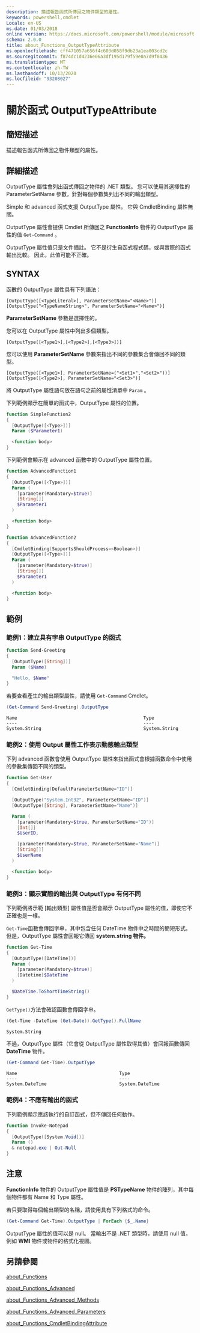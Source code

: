 ```yaml
---
description: 描述報告函式所傳回之物件類型的屬性。
keywords: powershell,cmdlet
Locale: en-US
ms.date: 01/03/2018
online version: https://docs.microsoft.com/powershell/module/microsoft.powershell.core/about/about_functions_outputtypeattribute?view=powershell-5.1&WT.mc_id=ps-gethelp
schema: 2.0.0
title: about_Functions_OutputTypeAttribute
ms.openlocfilehash: cff471057a656f4c603d058f9db23a1ea003cd2c
ms.sourcegitcommit: f874dc1d4236e06a3df195d179f59e0a7d9f8436
ms.translationtype: MT
ms.contentlocale: zh-TW
ms.lasthandoff: 10/13/2020
ms.locfileid: "93208027"
---
```

# <a name="about-functions-outputtypeattribute"></a>關於函式 OutputTypeAttribute

## <a name="short-description"></a>簡短描述
描述報告函式所傳回之物件類型的屬性。

## <a name="long-description"></a>詳細描述

OutputType 屬性會列出函式傳回之物件的 .NET 類型。 您可以使用其選擇性的 ParameterSetName 參數，針對每個參數集列出不同的輸出類型。

Simple 和 advanced 函式支援 OutputType 屬性。 它與 CmdletBinding 屬性無關。

OutputType 屬性會提供 Cmdlet 所傳回之 **FunctionInfo** 物件的 OutputType 屬性的值 `Get-Command` 。

OutputType 屬性值只是文件備註。 它不是衍生自函式程式碼，或與實際的函式輸出比較。 因此，此值可能不正確。

## <a name="syntax"></a>SYNTAX

函數的 OutputType 屬性具有下列語法：

```
[OutputType([<TypeLiteral>], ParameterSetName="<Name>")]
[OutputType("<TypeNameString>", ParameterSetName="<Name>")]
```

**ParameterSetName** 參數是選擇性的。

您可以在 OutputType 屬性中列出多個類型。

```
[OutputType([<Type1>],[<Type2>],[<Type3>])]
```

您可以使用 **ParameterSetName** 參數來指出不同的參數集合會傳回不同的類型。

```
[OutputType([<Type1>], ParameterSetName=("<Set1>","<Set2>"))]
[OutputType([<Type2>], ParameterSetName="<Set3>")]
```

將 OutputType 屬性語句放在語句之前的屬性清單中 `Param` 。

下列範例顯示在簡單的函式中，OutputType 屬性的位置。

```powershell
function SimpleFunction2
{
  [OutputType([<Type>])]
  Param ($Parameter1)

  <function body>
}
```

下列範例會顯示在 advanced 函數中的 OutputType 屬性位置。

```powershell
function AdvancedFunction1
{
  [OutputType([<Type>])]
  Param (
    [parameter(Mandatory=$true)]
    [String[]]
    $Parameter1
  )

  <function body>
}

function AdvancedFunction2
{
  [CmdletBinding(SupportsShouldProcess=<Boolean>)]
  [OutputType([<Type>])]
  Param (
    [parameter(Mandatory=$true)]
    [String[]]
    $Parameter1
  )

  <function body>
}
```

## <a name="examples"></a>範例

### <a name="example-1-create-a-function-that-has-the-outputtype-of-string"></a>範例1：建立具有字串 OutputType 的函式

```powershell
function Send-Greeting
{
  [OutputType([String])]
  Param ($Name)

  "Hello, $Name"
}
```

若要查看產生的輸出類型屬性，請使用 `Get-Command` Cmdlet。

```powershell
(Get-Command Send-Greeting).OutputType
```

```Output
Name                                               Type
----                                               ----
System.String                                      System.String
```

### <a name="example-2-use-the-output-attribute-to-indicate-dynamic-output-types"></a>範例2：使用 Output 屬性工作表示動態輸出類型

下列 advanced 函數會使用 OutputType 屬性來指出函式會根據函數命令中使用的參數集傳回不同的類型。

```powershell
function Get-User
{
  [CmdletBinding(DefaultParameterSetName="ID")]

  [OutputType("System.Int32", ParameterSetName="ID")]
  [OutputType([String], ParameterSetName="Name")]

  Param (
    [parameter(Mandatory=$true, ParameterSetName="ID")]
    [Int[]]
    $UserID,

    [parameter(Mandatory=$true, ParameterSetName="Name")]
    [String[]]
    $UserName
  )

  <function body>
}
```

### <a name="example-3-shows-when-an-actual-output-differs-from-the-outputtype"></a>範例3：顯示實際的輸出與 OutputType 有何不同

下列範例將示範 [輸出類型] 屬性值是否會顯示 OutputType 屬性的值，即使它不正確也是一樣。

`Get-Time`函數會傳回字串，其中包含任何 DateTime 物件中之時間的簡短形式。 但是，OutputType 屬性會回報它傳回 **system.string 物件。**

```powershell
function Get-Time
{
  [OutputType([DateTime])]
  Param (
    [parameter(Mandatory=$true)]
    [Datetime]$DateTime
  )

  $DateTime.ToShortTimeString()
}
```

`GetType()`方法會確認函數會傳回字串。

```powershell
(Get-Time -DateTime (Get-Date)).GetType().FullName
```

```Output
System.String
```

不過，OutputType 屬性（它會從 OutputType 屬性取得其值）會回報函數傳回 **DateTime** 物件。

```powershell
(Get-Command Get-Time).OutputType
```

```Output
Name                                      Type
----                                      ----
System.DateTime                           System.DateTime
```

### <a name="example-4-a-function--that-shouldnt-have-output"></a>範例4：不應有輸出的函式

下列範例顯示應該執行的自訂函式，但不傳回任何動作。

```powershell
function Invoke-Notepad
{
  [OutputType([System.Void])]
  Param ()
  & notepad.exe | Out-Null
}
```

## <a name="notes"></a>注意

**FunctionInfo** 物件的 OutputType 屬性值是 **PSTypeName** 物件的陣列，其中每個物件都有 Name 和 Type 屬性。

若只要取得每個輸出類型的名稱，請使用具有下列格式的命令。

```powershell
(Get-Command Get-Time).OutputType | ForEach {$_.Name}
```

OutputType 屬性的值可以是 null。 當輸出不是 .NET 類型時，請使用 null 值，例如 **WMI** 物件或物件的格式化視圖。

## <a name="see-also"></a>另請參閱

[about_Functions](about_Functions.md)

[about_Functions_Advanced](about_Functions_Advanced.md)

[about_Functions_Advanced_Methods](about_Functions_Advanced_Methods.md)

[about_Functions_Advanced_Parameters](about_Functions_Advanced_Parameters.md)

[about_Functions_CmdletBindingAttribute](about_Functions_CmdletBindingAttribute.md)
